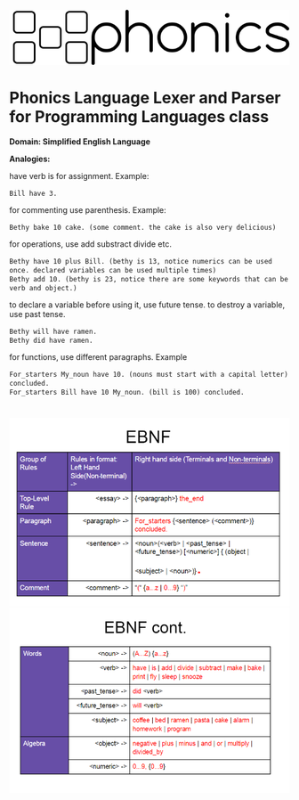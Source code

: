 ![Phonics](phonics_lang.PNG)
# Phonics Language Lexer and Parser for Programming Languages class

**Domain: Simplified English Language**

**Analogies:**

have verb is for assignment. Example:

```
Bill have 3.
```

for commenting use parenthesis. Example:

```
Bethy bake 10 cake. (some comment. the cake is also very delicious)
```

for operations, use add substract divide etc.

```
Bethy have 10 plus Bill. (bethy is 13, notice numerics can be used once. declared variables can be used multiple times)
Bethy add 10. (bethy is 23, notice there are some keywords that can be verb and object.)
```

to declare a variable before using it, use future tense. to destroy a variable, use past tense.

```
Bethy will have ramen.
Bethy did have ramen.
```

for functions, use different paragraphs. Example

```
For_starters My_noun have 10. (nouns must start with a capital letter) concluded.
For_starters Bill have 10 My_noun. (bill is 100) concluded.
```

# 

![EBNF](ebnf.PNG)
![EBNF2](ebnf2.PNG)

